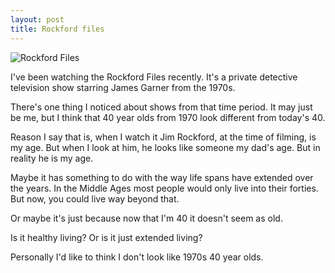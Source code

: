 ```yaml
---
layout: post
title: Rockford files
---
```

![Rockford Files](https://watchesinmovies.info/img/f2/Rockford-Files02.jpg)

I've been watching the Rockford Files recently. It's a private detective television show starring James Garner from the 1970s.

There's one thing I noticed about shows from that time period. It may just be me, but I think that 40 year olds from 1970 look different from today's 40.

Reason I say that is, when I watch it Jim Rockford, at the time of filming, is my age. But when I look at him, he looks like someone my dad's age. But in reality he is my age. 

Maybe it has something to do with the way life spans have extended over the years. In the Middle Ages most people would only live into their forties. But now, you could live way beyond that. 

Or maybe it's just because now that I'm 40 it doesn't seem as old.

Is it healthy living? Or is it just extended living?

Personally I'd like to think I don't look like 1970s 40 year olds.